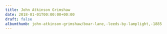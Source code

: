 ```yaml
---
title: John Atkinson Grimshaw
date: 2018-01-01T00:00:00+00:00
draft: false
albumthumb: john-atkinson-grimshaw/boar-lane,-leeds-by-lamplight,-1885.jpg
---
```

